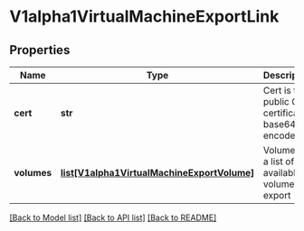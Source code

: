 # V1alpha1VirtualMachineExportLink

## Properties
Name | Type | Description | Notes
------------ | ------------- | ------------- | -------------
**cert** | **str** | Cert is the public CA certificate base64 encoded | 
**volumes** | [**list[V1alpha1VirtualMachineExportVolume]**](V1alpha1VirtualMachineExportVolume.md) | Volumes is a list of available volumes to export | [optional] 

[[Back to Model list]](../README.md#documentation-for-models) [[Back to API list]](../README.md#documentation-for-api-endpoints) [[Back to README]](../README.md)


